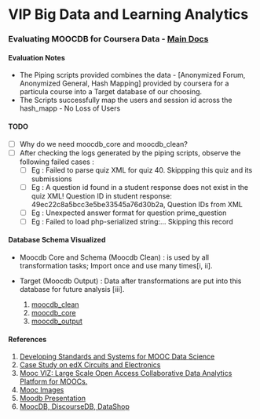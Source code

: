 # VIP Big Data and Learning Analytics

### Evaluating MOOCDB for Coursera Data - [Main Docs](http://moocdbdocs.readthedocs.org/en/latest/)

#### Evaluation Notes
* The Piping scripts provided combines the data - [Anonymized Forum, Anonymized General, Hash Mapping] provided by coursera for a particula course into a Target database of our choosing.
* The Scripts successfully map the users and session id across the hash_mapp - No Loss of Users

#### TODO
- [ ] Why do we need moocdb_core and moocdb_clean?
- [ ] After checking the logs generated by the piping scripts, observe the following failed cases :
  - [ ] Eg : Failed to parse quiz XML for quiz 40. Skippping this quiz and its submissions
  - [ ] Eg : A question id found in a student response does not exist in the quiz XML! Question ID in student response: 49ec22c8a5bcc3e5be33545a76d30b2a, Question IDs from XML
  - [ ] Eg : Unexpected answer format for question prime_question
  - [ ] Eg : Failed to load php-serialized string:... Skipping this record

#### Database Schema Visualized 
- Moocdb Core and Schema (Moocdb Clean) : is used by all transformation tasks; Import once and use many times[i, ii]. 
- Target (Moocdb Output) : Data after transformations are put into this database for future analysis [iii].

  1. [moocdb_clean](https://github.com/4ni1/vip/blob/master/schema/moocdb_clean.pdf)
  2. [moocdb_core](https://github.com/4ni1/vip/blob/master/schema/moocdb_core.pdf)
  3. [moocdb_output](https://github.com/4ni1/vip/blob/master/schema/moocdb_output.pdf)

#### References
1. [Developing Standards and Systems for MOOC Data Science](http://arxiv.org/pdf/1406.2015.pdf)
2. [Case Study on edX Circuits and Electronics](http://groups.csail.mit.edu/EVO-DesignOpt/groupWebSite/uploads/Site/MoocshopCamera.pdf)
3. [Mooc VIZ: Large Scale Open Access Collaborative Data Analytics Platform for MOOCs.](http://francky.me/doc/NIPS2013_education-workshop_MoocViz.pdf)
4. [Mooc Images](http://francky.me/doc/MOOCEnImages2013.pdf)
5. [Moodb Presentation](http://www.slideshare.net/srecko/moo-cdb)
6. [MoocDB, DiscourseDB, DataShop](http://cra.org/wp-content/uploads/2015/08/koedinger.pdf)



